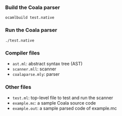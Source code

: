 ### Build the Coala parser

```
ocamlbuild test.native
```

### Run the Coala parser
```
./test.native
```

### Compiler files
-  `ast.ml`: abstract syntax tree (AST)
-  `scanner.mll`: scanner
-  `coalaparse.mly`: parser

### Other files

- `test.ml`: top-level file to test and run the scanner
- `example.mc`: a sample Coala source code
- `example.out`: a sample parsed code of example.mc
